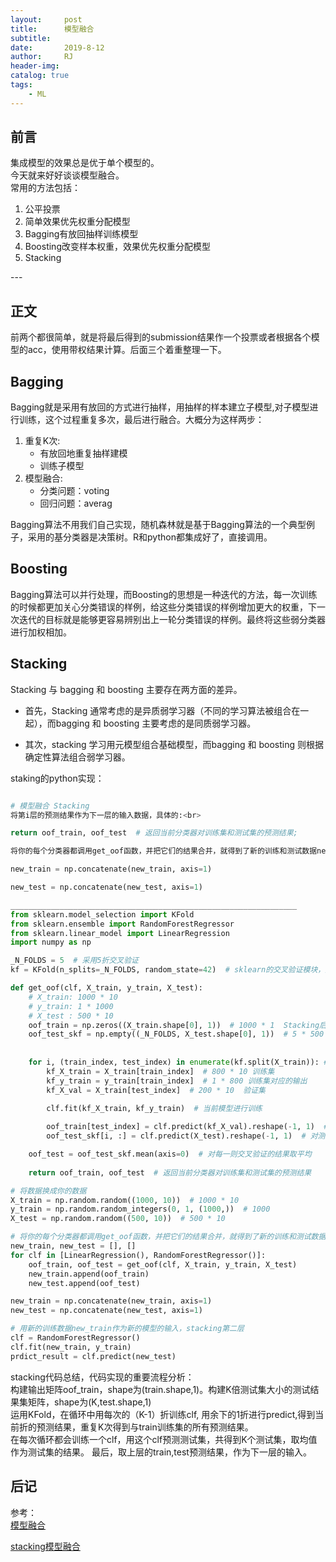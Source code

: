 ```yaml
---
layout:     post
title:      模型融合
subtitle:   
date:       2019-8-12
author:     RJ
header-img: 
catalog: true
tags:
    - ML
---
```

## 前言
集成模型的效果总是优于单个模型的。<br>
今天就来好好谈谈模型融合。<br>
常用的方法包括：
1. 公平投票
2. 简单效果优先权重分配模型
3. Bagging有放回抽样训练模型
4. Boosting改变样本权重，效果优先权重分配模型
5. Stacking

<p id = "build"></p>
---

## 正文
前两个都很简单，就是将最后得到的submission结果作一个投票或者根据各个模型的acc，使用带权结果计算。后面三个着重整理一下。
<h2>Bagging</h2>
Bagging就是采用有放回的方式进行抽样，用抽样的样本建立子模型,对子模型进行训练，这个过程重复多次，最后进行融合。大概分为这样两步：<br>

1. 重复K次:  
    - 有放回地重复抽样建模
    - 训练子模型
2. 模型融合:  
    - 分类问题：voting
    - 回归问题：averag

Bagging算法不用我们自己实现，随机森林就是基于Bagging算法的一个典型例子，采用的基分类器是决策树。R和python都集成好了，直接调用。

<h2>Boosting</h2>
Bagging算法可以并行处理，而Boosting的思想是一种迭代的方法，每一次训练的时候都更加关心分类错误的样例，给这些分类错误的样例增加更大的权重，下一次迭代的目标就是能够更容易辨别出上一轮分类错误的样例。最终将这些弱分类器进行加权相加。

<h2>Stacking</h2>
Stacking 与 bagging 和 boosting 主要存在两方面的差异。

- 首先，Stacking 通常考虑的是异质弱学习器（不同的学习算法被组合在一起），而bagging 和 boosting 主要考虑的是同质弱学习器。

- 其次，stacking 学习用元模型组合基础模型，而bagging 和 boosting 则根据确定性算法组合弱学习器。

staking的python实现：
```python

# 模型融合 Stacking
将第i层的预测结果作为下一层的输入数据，具体的:<br>

return oof_train, oof_test  # 返回当前分类器对训练集和测试集的预测结果;

将你的每个分类器都调用get_oof函数，并把它们的结果合并，就得到了新的训练和测试数据new_train,new_test

new_train = np.concatenate(new_train, axis=1)

new_test = np.concatenate(new_test, axis=1)

________________________________________________________________
from sklearn.model_selection import KFold
from sklearn.ensemble import RandomForestRegressor
from sklearn.linear_model import LinearRegression
import numpy as np

_N_FOLDS = 5  # 采用5折交叉验证
kf = KFold(n_splits=_N_FOLDS, random_state=42)  # sklearn的交叉验证模块，用于划分数据

def get_oof(clf, X_train, y_train, X_test):
    # X_train: 1000 * 10
    # y_train: 1 * 1000
    # X_test : 500 * 10
    oof_train = np.zeros((X_train.shape[0], 1))  # 1000 * 1  Stacking后训练数据的输出
    oof_test_skf = np.empty((_N_FOLDS, X_test.shape[0], 1))  # 5 * 500 * 1，oof_test_skf[i]代表第i折交叉验证产生的模型对测试集预测结果
    
    
    for i, (train_index, test_index) in enumerate(kf.split(X_train)): # 交叉验证划分此时的训练集和验证集
        kf_X_train = X_train[train_index]  # 800 * 10 训练集
        kf_y_train = y_train[train_index]  # 1 * 800 训练集对应的输出
        kf_X_val = X_train[test_index]  # 200 * 10  验证集

        clf.fit(kf_X_train, kf_y_train)  # 当前模型进行训练
        
        oof_train[test_index] = clf.predict(kf_X_val).reshape(-1, 1)  # 对当前验证集进行预测， 200 * 1  || 200    --->  200,1        
        oof_test_skf[i, :] = clf.predict(X_test).reshape(-1, 1)  # 对测试集预测 oof_test_skf[i, :] : 500 * 1

    oof_test = oof_test_skf.mean(axis=0)  # 对每一则交叉验证的结果取平均
    
    return oof_train, oof_test  # 返回当前分类器对训练集和测试集的预测结果

# 将数据换成你的数据
X_train = np.random.random((1000, 10))  # 1000 * 10
y_train = np.random.random_integers(0, 1, (1000,))  # 1000
X_test = np.random.random((500, 10))  # 500 * 10

# 将你的每个分类器都调用get_oof函数，并把它们的结果合并，就得到了新的训练和测试数据new_train,new_test
new_train, new_test = [], []
for clf in [LinearRegression(), RandomForestRegressor()]:
    oof_train, oof_test = get_oof(clf, X_train, y_train, X_test)
    new_train.append(oof_train)
    new_test.append(oof_test)

new_train = np.concatenate(new_train, axis=1)
new_test = np.concatenate(new_test, axis=1)

# 用新的训练数据new_train作为新的模型的输入，stacking第二层
clf = RandomForestRegressor()
clf.fit(new_train, y_train)
prdict_result = clf.predict(new_test)

```
stacking代码总结，代码实现的重要流程分析：<br>
构建输出矩阵oof_train，shape为(train.shape,1)。构建K倍测试集大小的测试结果集矩阵，shape为(K,test.shape,1)<br>
运用KFold，在循环中用每次的（K-1）折训练clf, 用余下的1折进行predict,得到当前折的预测结果，重复K次得到与train训练集的所有预测结果。<br>
在每次循环都会训练一个clf，用这个clf预测测试集，共得到K个测试集，取均值作为测试集的结果。
最后，取上层的train,test预测结果，作为下一层的输入。<br>
## 后记

参考：<br>
[模型融合](https://www.zhihu.com/search?type=content&q=%E6%A8%A1%E5%9E%8B%E8%9E%8D%E5%90%88%20Bagging)

[stacking模型融合](https://www.zhihu.com/search?type=content&q=%E6%9C%BA%E5%99%A8%E5%AD%A6%E4%B9%A0%20%E6%A8%A1%E5%9E%8B%E8%9E%8D%E5%90%88)